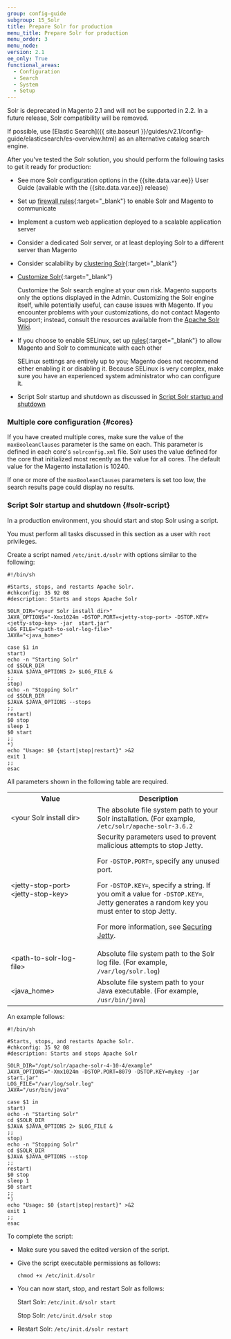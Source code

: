 ```yaml
---
group: config-guide
subgroup: 15_Solr
title: Prepare Solr for production
menu_title: Prepare Solr for production
menu_order: 3
menu_node:
version: 2.1
ee_only: True
functional_areas:
  - Configuration
  - Search
  - System
  - Setup
---
```


<div class="bs-callout bs-callout-warning" markdown="1">
Solr is deprecated in Magento 2.1 and will not be supported in 2.2.
In a future release, Solr compatibility will be removed.

If possible, use [Elastic Search]({{ site.baseurl }}/guides/v2.1/config-guide/elasticsearch/es-overview.html) as an alternative catalog search engine.
</div>

After you've tested the Solr solution, you should perform the following tasks to get it ready for production:

*	See more Solr configuration options in the {{site.data.var.ee}} User Guide (available with the {{site.data.var.ee}} release)
*	Set up [firewall rules](https://fedoraproject.org/wiki/How_to_edit_iptables_rules){:target="_blank"} to enable Solr and Magento to communicate
*	Implement a custom web application deployed to a scalable application server
*	Consider a dedicated Solr server, or at least deploying Solr to a different server than Magento
*	Consider scalability by [clustering Solr](https://cwiki.apache.org/confluence/display/solr/SolrCloud){:target="_blank"}
*	[Customize Solr](http://wiki.apache.org/solr){:target="_blank"}

	<div class="bs-callout bs-callout-warning">
		<p>Customize the Solr search engine at your own risk. Magento supports only the options displayed in the Admin. Customizing the Solr engine itself, while potentially useful, can cause issues with Magento. If you encounter problems with your customizations, do not contact Magento Support; instead, consult the resources available from the <a href="http://wiki.apache.org/solr/" target="_blank">Apache Solr Wiki</a>.</p>
	</div>
*	If you choose to enable SELinux, set up [rules](http://wiki.centos.org/HowTos/SELinux){:target="_blank"} to allow Magento and Solr to communicate with each other

	SELinux settings are entirely up to you; Magento does not recommend either enabling it or disabling it. Because SELinux is very complex, make sure you have an experienced system administrator who can configure it.
*	Script Solr startup and shutdown as discussed in <a href="#solr-script">Script Solr startup and shutdown</a>

### Multiple core configuration {#cores}

If you have created multiple cores, make sure the value of the `maxBooleanClauses` parameter is the same on each. This parameter is defined in each core's `solrconfig.xml` file. Solr uses the value defined for the core that initialized most recently as the value for all cores. The default value for the Magento installation is 10240.

If one or more of the `maxBooleanClauses` parameters is set too low, the search results page could display no results.

### Script Solr startup and shutdown {#solr-script}

In a production environment, you should start and stop Solr using a script.

<div class="bs-callout bs-callout-info" id="info">
	<p>You must perform all tasks discussed in this section as a user with <code>root</code> privileges.</p>
</div>

Create a script named <code>/etc/init.d/solr</code> with options similar to the following:

	#!/bin/sh

	#Starts, stops, and restarts Apache Solr.
	#chkconfig: 35 92 08
	#description: Starts and stops Apache Solr

	SOLR_DIR="<your Solr install dir>"
	JAVA_OPTIONS="-Xmx1024m -DSTOP.PORT=<jetty-stop-port> -DSTOP.KEY=<jetty-stop-key> -jar  start.jar"
	LOG_FILE="<path-to-solr-log-file>"
	JAVA="<java_home>"

	case $1 in
	start)
	echo -n "Starting Solr"
	cd $SOLR_DIR
	$JAVA $JAVA_OPTIONS 2> $LOG_FILE &
	;;
	stop)
	echo -n "Stopping Solr"
	cd $SOLR_DIR
	$JAVA $JAVA_OPTIONS --stops
	;;
	restart)
	$0 stop
	sleep 1
	$0 start
	;;
	*)
	echo "Usage: $0 {start|stop|restart}" >&2
	exit 1
	;;
	esac

All parameters shown in the following table are required.

<table>
<col width="200">
<col width="300">
<tbody>
<tr>
  <th>Value</th>
  <th>Description</th>
</tr>
<tr>
  <td>&lt;your Solr install dir></td>
  <td>The absolute file system path to your Solr installation. (For example, <code>/etc/solr/apache-solr-3.6.2</code></td>
</tr>
<tr>
  <td>&lt;jetty-stop-port><br />
  &lt;jetty-stop-key></td>
  <td>Security parameters used to prevent malicious attempts to stop Jetty.

  For <code>-DSTOP.PORT=</code>, specify any unused port.

  For <code>-DSTOP.KEY=</code>, specify a string. If you omit a value for <code>-DSTOP.KEY=</code>, Jetty generates a random key you must enter to stop Jetty.

  For more information, see <a href="https://wiki.eclipse.org/Jetty/Howto/Configure_SSL" target="_blank">Securing Jetty</a>.
</td>
</tr>
<tr>
  <td>&lt;path-to-solr-log-file></td>
  <td>Absolute file system path to the Solr log file. (For example, <code>/var/log/solr.log</code>)</td>
</tr>
<tr>
  <td>&lt;java_home></td>
  <td>Absolute file system path to your Java executable. (For example, <code>/usr/bin/java</code>)</td>
</tr>
</tbody>
</table>

An example follows:

	#!/bin/sh

	#Starts, stops, and restarts Apache Solr.
	#chkconfig: 35 92 08
	#description: Starts and stops Apache Solr

	SOLR_DIR="/opt/solr/apache-solr-4-10-4/example"
	JAVA_OPTIONS="-Xmx1024m -DSTOP.PORT=8079 -DSTOP.KEY=mykey -jar  start.jar"
	LOG_FILE="/var/log/solr.log"
	JAVA="/usr/bin/java"

	case $1 in
	start)
	echo -n "Starting Solr"
	cd $SOLR_DIR
	$JAVA $JAVA_OPTIONS 2> $LOG_FILE &
	;;
	stop)
	echo -n "Stopping Solr"
	cd $SOLR_DIR
	$JAVA $JAVA_OPTIONS --stop
	;;
	restart)
	$0 stop
	sleep 1
	$0 start
	;;
	*)
	echo "Usage: $0 {start|stop|restart}" >&2
	exit 1
	;;
	esac

To complete the script:

*	Make sure you saved the edited version of the script.
*	Give the script executable permissions as follows:

		chmod +x /etc/init.d/solr
*	You can now start, stop, and restart Solr as follows:

	Start Solr: `/etc/init.d/solr start`

	Stop Solr: `/etc/init.d/solr stop`
*	Restart Solr: `/etc/init.d/solr restart`

<!-- ## </a>Next steps {#next}
For additional information about Solr, see the following:

*	For more information about performance, see "Using Solr as a Search Engine" in [Maximizing Performance and Scalability with {{site.data.var.ee}}](http://info.magento.com/rs/magentocommerce/images/Magento_PerformanceWhitepaper-EEv1-9.1.pdf){:target="_blank"}
*	<a href="http://wiki.apache.org/solr/#Operations_and_Production" target="_blank">Customize Solr</a> -->

<!-- ## Related Information {#related}
*	[Frequently Asked Questions (FAQ) About Using Solr with {{site.data.var.ee}}](http://www.magentocommerce.com/knowledge-base/entry/solr-ee-faq){:target="_blank"}
*	<a href="http://www.magentocommerce.com/knowledge-base/entry/solr-ee-best-practices" target="_blank">Solr and {{site.data.var.ee}} Best Practices</a> -->
